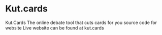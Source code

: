 # Kut.cards
Kut.Cards The online debate tool that cuts cards for you source code for website 
Live website can be found at kut.cards
